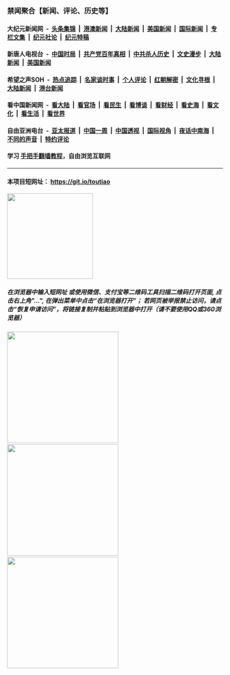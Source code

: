 ### 禁闻聚合【新闻、评论、历史等】

#### 大纪元新闻网 &nbsp;-&nbsp; [头条集锦](indexes/E头条集锦.md?t=03080631) &nbsp;|&nbsp; [港澳新闻](indexes/E港澳新闻.md?t=03080631)  &nbsp;|&nbsp; [大陆新闻](indexes/E大陆新闻.md?t=03080631) &nbsp;|&nbsp; [美国新闻](indexes/E美国新闻.md?t=03080631) &nbsp;|&nbsp; [国际新闻](indexes/E国际新闻.md?t=03080631) &nbsp;|&nbsp; [专栏文集](indexes/E专栏文集.md?t=03080631) &nbsp;|&nbsp; [纪元社论](indexes/E纪元社论.md?t=03080631) &nbsp;|&nbsp; [纪元特稿](indexes/E纪元特稿.md?t=03080631) 

#### 新唐人电视台 &nbsp;-&nbsp; [中国时局](indexes/N中国时局.md?t=03080631) &nbsp;|&nbsp; [共产党百年真相](indexes/N共产党百年真相.md?t=03080631) &nbsp;|&nbsp; [中共杀人历史](indexes/N中共杀人历史.md?t=03080631) &nbsp;|&nbsp; [文史漫步](indexes/N文史漫步.md?t=03080631) &nbsp;|&nbsp; [大陆新闻](indexes/N大陆新闻.md?t=03080631) &nbsp;|&nbsp; [美国新闻](indexes/N美国新闻.md?t=03080631)

#### 希望之声SOH &nbsp;-&nbsp; [热点追踪](indexes/H热点追踪.md?t=03080631) &nbsp;|&nbsp; [名家谈时事](indexes/H名家谈时事.md?t=03080631) &nbsp;|&nbsp; [个人评论](indexes/H个人评论.md?t=03080631)  &nbsp;|&nbsp; [红朝解密](indexes/H红朝解密.md?t=03080631) &nbsp;|&nbsp; [文化寻根](indexes/H文化寻根.md?t=03080631) &nbsp;|&nbsp; [大陆新闻](indexes/H大陆新闻.md?t=03080631) &nbsp;|&nbsp; [港台新闻](indexes/H港台新闻.md?t=03080631)

#### 看中国新闻网 &nbsp;-&nbsp; [看大陆](indexes/S看大陆.md?t=03080631) &nbsp;|&nbsp; [看官场](indexes/S看官场.md?t=03080631) &nbsp;|&nbsp; [看民生](indexes/S看民生.md?t=03080631)  &nbsp;|&nbsp; [看博谈](indexes/S看博谈.md?t=03080631) &nbsp;|&nbsp; [看财经](indexes/S看财经.md?t=03080631) &nbsp;|&nbsp; [看史海](indexes/S看史海.md?t=03080631) &nbsp;|&nbsp; [看文化](indexes/S看文化.md?t=03080631) &nbsp;|&nbsp; [看生活](indexes/S看生活.md?t=03080631) &nbsp;|&nbsp; [看世界](indexes/S看世界.md?t=03080631)

#### 自由亚洲电台 &nbsp;-&nbsp; [亚太报道](indexes/R亚太报道.md?t=03080631) &nbsp;|&nbsp; [中国一周](indexes/R中国一周.md?t=03080631) &nbsp;|&nbsp; [中国透视](indexes/R中国透视.md?t=03080631)  &nbsp;|&nbsp; [国际视角](indexes/R国际视角.md?t=03080631) &nbsp;|&nbsp; [夜话中南海](indexes/R夜话中南海.md?t=03080631) &nbsp;|&nbsp; [不同的声音](indexes/R不同的声音.md?t=03080631) &nbsp;|&nbsp; [特约评论](indexes/R特约评论.md?t=03080631)

#### 学习 [手把手翻墙教程](https://github.com/gfw-breaker/guides/wiki)，自由浏览互联网

----

#### 本项目短网址： https://git.io/toutiao
<img src="https://raw.githubusercontent.com/gfw-breaker/banned-news/master/scripts/img/qr.png" width="200px"/>  

##### 在浏览器中输入短网址 或使用微信、支付宝等二维码工具扫描二维码打开页面, 点击右上角"...", 在弹出菜单中点击“在浏览器打开”； 若网页被举报禁止访问，请点击“恢复申请访问”，将链接复制并粘贴到浏览器中打开（请不要使用QQ或360浏览器）

<img src="https://raw.githubusercontent.com/gfw-breaker/banned-news/master/scripts/img/1.png" width="260px"/> &nbsp; <img src="https://raw.githubusercontent.com/gfw-breaker/banned-news/master/scripts/img/2.png" width="260px"/> &nbsp; <img src="https://raw.githubusercontent.com/gfw-breaker/banned-news/master/scripts/img/3.png" width="260px"/>
